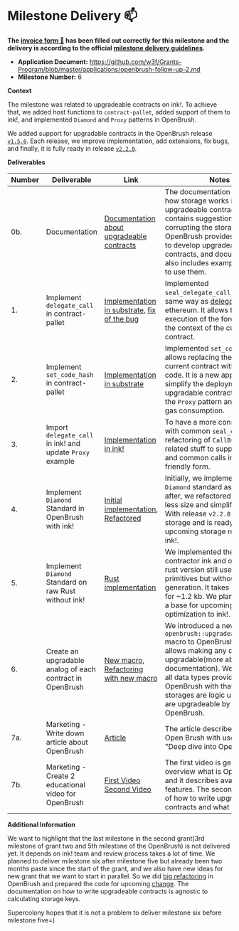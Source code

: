 # Milestone Delivery :mailbox:

**The [invoice form :pencil:](https://docs.google.com/forms/d/e/1FAIpQLSfmNYaoCgrxyhzgoKQ0ynQvnNRoTmgApz9NrMp-hd8mhIiO0A/viewform) has been filled out correctly for this milestone and the delivery is according to the official [milestone delivery guidelines](https://github.com/w3f/Grants-Program/blob/master/docs/milestone-deliverables-guidelines.md).**  

* **Application Document:** https://github.com/w3f/Grants-Program/blob/master/applications/openbrush-follow-up-2.md
* **Milestone Number:** 6

**Context**

The milestone was related to upgradeable contracts on ink!. 
To achieve that, we added host functions to `contract-pallet`, added support of 
them to ink!, and implemented `Diamond` and `Proxy` patterns in OpenBrush.

We added support for upgradable contracts in the OpenBrush release [`v1.5.0`](https://github.com/Supercolony-net/openbrush-contracts/releases/tag/v1.5.0). 
Each release, we improve implementation, add extensions, fix bugs, and finally, 
it is fully ready in release [`v2.2.0`](https://github.com/Supercolony-net/openbrush-contracts/releases/tag/v2.2.0).

**Deliverables**

| Number | Deliverable                                                | Link                                                                                                                                                                                                                                        | Notes                                                                                                                                                                                                                                                                                                       |
|--------|------------------------------------------------------------|---------------------------------------------------------------------------------------------------------------------------------------------------------------------------------------------------------------------------------------------|-------------------------------------------------------------------------------------------------------------------------------------------------------------------------------------------------------------------------------------------------------------------------------------------------------------|
| 0b.    | Documentation                                              | [Documentation about upgradeable contracts](https://docs.openbrush.io/smart-contracts/upgradeable)                                                                                                                                          | The documentation describes how storage works in upgradeable contracts and contains suggestions on not corrupting the storage. OpenBrush provides primitives to develop upgradeable contracts, and documentation also includes examples of how to use them.                                                 | 
| 1.     | Implement `delegate_call` in contract-pallet               | [Implementation in substrate](https://github.com/paritytech/substrate/pull/10617), [fix of the bug](https://github.com/paritytech/substrate/pull/11771)                                                                                     | Implemented `seal_delegate_call` works in the same way as [delegatecall](https://docs.soliditylang.org/en/v0.8.10/introduction-to-smart-contracts.html#delegatecall-callcode-and-libraries) in ethereum. It allows the execution of the foreign code in the context of the current contract.                | 
| 2.     | Implement `set_code_hash` in contract-pallet               | [Implementation in substrate](https://github.com/paritytech/substrate/pull/10690)                                                                                                                                                           | Implemented `set_code_hash` allows replacing the code of the current contract with another code. It is a new approach to simplify the deployment of upgradable contracts that follow the `Proxy` pattern and reduce gas consumption.                                                                        | 
| 3.     | Import `delegate_call` in ink! and update `Proxy` example  | [Implementation in ink!](https://github.com/paritytech/ink/pull/1133)                                                                                                                                                                       | To have a more consistent API with common `seal_call`, we did refactoring of `CallBuilder` and related stuff to support delegate and common calls in user-friendly form.                                                                                                                                    | 
| 4.     | Implement `Diamond` Standard in OpenBrush with ink!        | [Initial implementation](https://github.com/Supercolony-net/openbrush-contracts/pull/93), [Refactored](https://github.com/Supercolony-net/openbrush-contracts/pull/137)                                                                     | Initially, we implemented the `Diamond` standard as in [EIP](https://eips.ethereum.org/EIPS/eip-2535). But after, we refactored it to take less size and simplified API. With release `v2.2.0` it uses new storage and is ready for upcoming storage refactoring in ink!.                                   | 
| 5.     | Implement `Diamond` Standard on raw Rust without ink!      | [Rust implementation](https://github.com/Supercolony-net/openbrush-contracts/pull/153)                                                                                                                                                      | We implemented the same contractor ink and on rust. The rust version still uses ink! primitives but without ink! code generation. It takes less space for ~1.2 kb. We plan to use it as a base for upcoming optimization to ink!.                                                                           | 
| 6.     | Create an upgradable analog of each  contract in OpenBrush | [New macro](https://github.com/Supercolony-net/openbrush-contracts/blob/d6e29f05fd462e4e027de1f2f9177d594a5a0f05/lang/macro/src/lib.rs#L447), [Refactoring with new macro](https://github.com/Supercolony-net/openbrush-contracts/pull/137) | We introduced a new `openbrush::upgradeable_storage` macro to OpenBrush. Macro allows making any data type upgradable(more about it in the documentation). We annotated all data types provided by OpenBrush with that macro. All storages are logic units now and are upgradeable by default in OpenBrush. | 
| 7a.    | Marketing - Write down article about OpenBrush             | [Article](https://medium.com/supercolony/deep-dive-into-openbrush-dc04d5cc7825)                                                                                                                                                                                                             | The article describes features of Open Brush with use cases - "Deep dive into OpenBrush"                                                                                                                                                                                                                                              | 
| 7b.    | Marketing - Create 2 educational video for OpenBrush       | [First Video](https://www.youtube.com/watch?v=rlROrqbYPeE) [Second Video](https://www.youtube.com/watch?v=eo_cY8lVNes)                                                                                                                      | The first video is general overview what is OpenBrush and it describes available features. The second describes of how to write upgradeable contracts and what is it.                                                                                                                                       | 

**Additional Information**

We want to highlight that the last milestone in the second grant(3rd milestone of 
grant two and 5th milestone of the OpenBrush) is not delivered yet. It depends on 
ink! team and review process takes a lot of time. We planned to deliver milestone 
six after milestone five but already been two months paste since the start of the 
grant, and we also have new ideas for new grant that we want to start in parallel. 
So we did [big refactoring](https://github.com/Supercolony-net/openbrush-contracts/pull/137) 
in OpenBrush and prepared the code for upcoming [change](https://github.com/paritytech/ink/issues/1134). 
The documentation on how to write upgradeable contracts is agnostic to calculating storage keys.

Supercolony hopes that it is not a problem to deliver milestone six before milestone five=)
